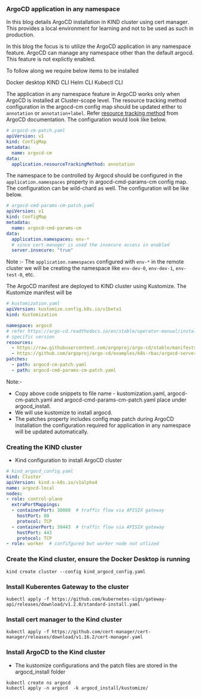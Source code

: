 ### ArgoCD application in any namespace


In this blog details ArgoCD installation in KIND cluster using cert manager. This provides a local environment for learning and not to be used as such in production.

In this blog the focus is to utilize the ArgoCD application in any namespace feature. ArgoCD can manage any namespace other than the default argocd.
This feature is not explictly enabled.


To follow along we require below items to be installed 

Docker desktop
KIND CLI
Helm CLI
Kubectl CLI


The application in any namespace feature in ArgoCD works only when ArgoCD is installed at Cluster-scope level.
The resource tracking method configuration in the argocd-cm config map should be updated either to `annotation` or `annotation+label`. 
Refer [resource tracking method](https://github.com/thirumurthis/Learnings/blob/master/argocd/Manage_multi_env_with_argocd_apps_in_any_namespace.md#:~:text=resource%20tracking%20method) from ArgoCD documentation. The configuration would look like below.

```yaml
# argocd-cm-patch.yaml
apiVersion: v1
kind: ConfigMap
metadata:
  name: argocd-cm
data:
  application.resourceTrackingMethod: annotation
```

The namespace to be controlled by Argocd should be configured in the `application.namespaces` property in argocd-cmd-params-cm config map. The configuration can be wild-chard as well. The configuration will be like below.

```yaml
# argocd-cmd-params-cm-patch.yaml
apiVersion: v1
kind: ConfigMap
metadata:
  name: argocd-cmd-params-cm
data:
  application.namespaces: env-*
  # since cert-manager is used the insecure access in enabled
  server.insecure: "true"
```

Note :- The `application.namespaces` configured with `env-*` in the remote cluster we will be creating the namespace like `env-dev-0`, `env-dev-1`, `env-test-0`, etc.

The ArgoCD manifest are deployed to KIND cluster using Kustomize. The Kustomize manifest will be

```yaml
# kustomization.yaml
apiVersion: kustomize.config.k8s.io/v1beta1
kind: Kustomization

namespace: argocd
# refer https://argo-cd.readthedocs.io/en/stable/operator-manual/installation/ for git url with
# specific version
resources:
  - https://raw.githubusercontent.com/argoproj/argo-cd/stable/manifests/install.yaml
  - https://github.com/argoproj/argo-cd/examples/k8s-rbac/argocd-server-applications?ref=stable
patches:
  - path: argocd-cm-patch.yaml
  - path: argocd-cmd-params-cm-patch.yaml
```

Note:- 
   - Copy above code snippets to file name - kustomization.yaml, argocd-cm-patch.yaml and argocd-cmd-params-cm-patch.yaml place under argocd_install.
   - We will use kustomize to install argocd.
   - The patches property includes config map patch during ArgoCD installation the configuration required for application in any namespace will be updated automatically.

### Creating the KIND cluster

- Kind configuration to install ArgoCD cluster

```yaml
# kind_argocd_config.yaml
kind: Cluster
apiVersion: kind.x-k8s.io/v1alpha4
name: argocd-local
nodes:
- role: control-plane
  extraPortMappings:
  - containerPort: 30080  # traffic flow via APISIX gateway 
    hostPort: 80
    protocol: TCP
  - containerPort: 30443  # traffic flow via APISIX gateway
    hostPort: 443
    protocol: TCP
- role: worker  # confifgured but worker node not utlized
```

### Create the Kind cluster, ensure the Docker Desktop is running 

```
kind create cluster --config kind_argocd_config.yaml
```

### Install Kuberentes Gateway to the cluster

```
kubectl apply -f https://github.com/kubernetes-sigs/gateway-api/releases/download/v1.2.0/standard-install.yaml
```

### Install cert manager to the Kind cluster
```
kubectl apply -f https://github.com/cert-manager/cert-manager/releases/download/v1.16.2/cert-manager.yaml
```

### Install ArgoCD to the Kind cluster
- The kustomize configurations and the patch files are stored in the argocd_install folder

```
kubectl create ns argocd
kubectl apply -n argocd  -k argocd_install/kustomize/
```
